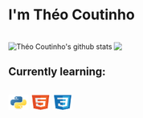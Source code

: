 <h1> I'm Théo Coutinho </h1>
<br>
<a>
  <img align="center" src="https://github-readme-stats.anuraghazra1.vercel.app/api?username=theocoutinho&show_icons=true&include_all_commits=true&theme=material-palenight"           alt="Théo Coutinho's github stats" />
</a>
<a>
  <!-- Change the `github-readme-stats.anuraghazra1.vercel.app` to `github-readme-stats.vercel.app`  -->
  <img align="center" src="https://github-readme-stats.anuraghazra1.vercel.app/api/top-langs/?username=theocoutinho&layout=compact&theme=material-palenight" />
</a>

## Currently learning: 
<div style="display: inline_block"><br>
  <img align="center" alt="theocoutinho" height="30" width="40" src="https://raw.githubusercontent.com/devicons/devicon/master/icons/python/python-original.svg">
  <img align="center" alt="theocoutinho" height="30" width="40" src="https://raw.githubusercontent.com/devicons/devicon/master/icons/html5/html5-original.svg">
  <img align="center" alt="theocoutinho" height="30" width="40" src="https://raw.githubusercontent.com/devicons/devicon/master/icons/css3/css3-original.svg">
</div>
